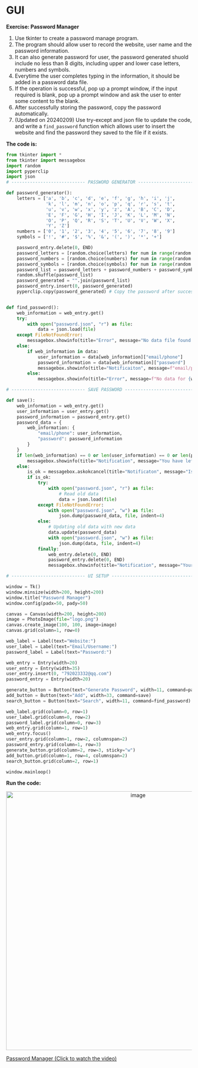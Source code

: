 # GUI

**Exercise: Password Manager**

1. Use tkinter to create a password manage program.
2. The program should allow user to record the website, user name and the password information.
3. It can also generate password for user, the password generated shuold include no less than 8 digits, including upper and lower case letters, numbers and symbols.
4. Everytime the user completes typing in the information, it should be added in a password data file.
5. If the operation is successful, pop up a prompt window, if the input required is blank, pop up a prompt window and ask the user to enter some content to the blank.
6. After successfully storing the password, copy the password automatically.
7. (Updated on 20240209) Use try-except and json file to update the code, and write a `find_password` function which allows user to insert the website and find the password they saved to the file if it exists.

**The code is:**
```py
from tkinter import *
from tkinter import messagebox
import random
import pyperclip
import json
# ---------------------------- PASSWORD GENERATOR ------------------------------- #

def password_generator():
    letters = ['a', 'b', 'c', 'd', 'e', 'f', 'g', 'h', 'i', 'j',
               'k', 'l', 'm', 'n', 'o', 'p', 'q', 'r', 's', 't',
               'u', 'v', 'w', 'x', 'y', 'z', 'A', 'B', 'C', 'D',
               'E', 'F', 'G', 'H', 'I', 'J', 'K', 'L', 'M', 'N',
               'O', 'P', 'Q', 'R', 'S', 'T', 'U', 'V', 'W', 'X',
               'Y', 'Z']
    numbers = ['0', '1', '2', '3', '4', '5', '6', '7', '8', '9']
    symbols = ['!', '#', '$', '%', '&', '(', ')', '*', '+']

    password_entry.delete(0, END)
    password_letters = [random.choice(letters) for num in range(random.randint(6, 8))]
    password_numbers = [random.choice(numbers) for num in range(random.randint(2, 4))]
    password_symbols = [random.choice(symbols) for num in range(random.randint(2, 4))]
    password_list = password_letters + password_numbers + password_symbols
    random.shuffle(password_list)
    password_generated = "".join(password_list)
    password_entry.insert(0, password_generated)
    pyperclip.copy(password_generated) # Copy the password after successfully storing the password.


def find_password():
    web_information = web_entry.get()
    try:
        with open("password.json", "r") as file:
            data = json.load(file)
    except FileNotFoundError:
        messagebox.showinfo(title="Error", message="No data file found.")
    else:
        if web_information in data:
            user_information = data[web_information]["email/phone"]
            password_information = data[web_information]["password"]
            messagebox.showinfo(title="Notificaiton", message=f"email/phone: {user_information}\npassword: {password_information}")
        else:
            messagebox.showinfo(title="Error", message=f"No data for {web_information} found.")

# ---------------------------- SAVE PASSWORD ------------------------------- #

def save():
    web_information = web_entry.get()
    user_information = user_entry.get()
    password_information = password_entry.get()
    password_data = {
        web_information: {
            "email/phone": user_information,
            "password": password_information
        }
    }
    if len(web_information) == 0 or len(user_information) == 0 or len(password_information) == 0:
        messagebox.showinfo(title="Notification", message="You have left some fields empty!")
    else:
        is_ok = messagebox.askokcancel(title="Notificaton", message="Is the confirmation correct?")
        if is_ok:
            try:
                with open("password.json", "r") as file:
                    # Read old data
                    data = json.load(file)
            except FileNotFoundError:
                with open("password.json", "w") as file:
                    json.dump(password_data, file, indent=4)
            else:
                # Updating old data with new data
                data.update(password_data)
                with open("password.json", "w") as file:
                    json.dump(data, file, indent=4)
            finally:
                web_entry.delete(0, END)
                password_entry.delete(0, END)
                messagebox.showinfo(title="Notification", message="Your password information has been stored!")

# ---------------------------- UI SETUP ------------------------------- #

window = Tk()
window.minsize(width=200, height=200)
window.title("Password Manager")
window.config(padx=50, pady=50)

canvas = Canvas(width=200, height=200)
image = PhotoImage(file="logo.png")
canvas.create_image(100, 100, image=image)
canvas.grid(column=1, row=0)

web_label = Label(text="Website:")
user_label = Label(text="Email/Username:")
password_label = Label(text="Password:")

web_entry = Entry(width=20)
user_entry = Entry(width=35)
user_entry.insert(0, "792023332@qq.com")
password_entry = Entry(width=20)

generate_button = Button(text="Generate Password", width=11, command=password_generator)
add_button = Button(text="Add", width=33, command=save)
search_button = Button(text="Search", width=11, command=find_password)

web_label.grid(column=0, row=1)
user_label.grid(column=0, row=2)
password_label.grid(column=0, row=3)
web_entry.grid(column=1, row=1)
web_entry.focus()
user_entry.grid(column=1, row=2, columnspan=2)
password_entry.grid(column=1, row=3)
generate_button.grid(column=2, row=3, sticky="w")
add_button.grid(column=1, row=4, columnspan=2)
search_button.grid(column=2, row=1)

window.mainloop()

```

**Run the code:**

<div align=center>
<img width="700" alt="image" src="https://github.com/ShiyuFan0820/CSLearningNote/assets/149340606/e2803289-02d7-4687-8b60-dadb94e454f8">
</div>

[Password Manager (Click to watch the video)](https://youtu.be/h4igs45oAkY)

